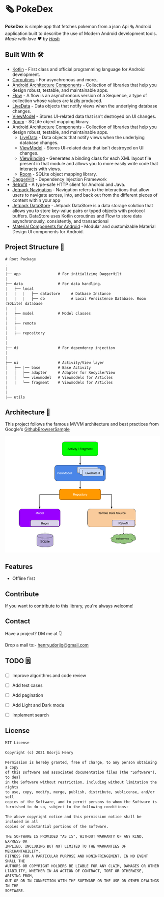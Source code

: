 
# 🗞 PokeDex
**PokeDex** is simple app that fetches pokemon from a json Api 🗞 Android application built to describe the use of Modern Android development tools.  *Made with love ❤️ by [Hash](https://github.com/HenryUdorji)*

## Built With 🛠
- [Kotlin](https://kotlinlang.org/) - First class and official programming language for Android development.
- [Coroutines](https://kotlinlang.org/docs/reference/coroutines-overview.html) - For asynchronous and more..
- [Android Architecture Components](https://developer.android.com/topic/libraries/architecture) - Collection of libraries that help you design robust, testable, and maintainable apps.
- [Flow](https://kotlinlang.org/docs/reference/coroutines/flow.html) - A flow is an asynchronous version of a Sequence, a type of collection whose values are lazily produced.
- [LiveData](https://developer.android.com/topic/libraries/architecture/livedata) - Data objects that notify views when the underlying database changes.
- [ViewModel](https://developer.android.com/topic/libraries/architecture/viewmodel) - Stores UI-related data that isn't destroyed on UI changes. 
- [Room](https://developer.android.com/topic/libraries/architecture/room) - SQLite object mapping library.
- [Android Architecture Components](https://developer.android.com/topic/libraries/architecture) - Collection of libraries that help you design robust, testable, and maintainable apps.
    - [LiveData](https://developer.android.com/topic/libraries/architecture/livedata) - Data objects that notify views when the underlying database changes.
    - [ViewModel](https://developer.android.com/topic/libraries/architecture/viewmodel) - Stores UI-related data that isn't destroyed on UI changes.
    - [ViewBinding](https://developer.android.com/topic/libraries/view-binding) - Generates a binding class for each XML layout file present in that module and allows you to more easily write code that interacts with views.
    - [Room](https://developer.android.com/topic/libraries/architecture/room) - SQLite object mapping library.
- [DaggerHilt](https://dagger.dev/) - Dependency Injection Framework
- [Retrofit](https://square.github.io/retrofit/) - A type-safe HTTP client for Android and Java.  
- [Jetpack Navigation](https://developer.android.com/guide/navigation) - Navigation refers to the interactions that allow users to navigate across, into, and back out from the different pieces of content within your app
- [Jetpack DataStore](https://developer.android.com/topic/libraries/architecture/datastore) - Jetpack DataStore is a data storage solution that allows you to store key-value pairs or typed objects with protocol buffers. DataStore uses Kotlin coroutines and Flow to store data asynchronously, consistently, and transactional  
- [Material Components for Android](https://github.com/material-components/material-components-android) - Modular and customizable Material Design UI components for Android.


## Project Structure 📂
    
    # Root Package
    .
    |
    ├── app                 # For initializing DaggerHilt
    |
    ├── data                # For data handling.
    |   ├── local
    |   |   |   ├── datastore     # Datbase Instance
    |   |   |   ├── db            # Local Persistence Database. Room (SQLite) database
    |   |   
    |   ├── model           # Model classes
    |   |
    |   ├── remote
    |   |
    |   ├── repository
    |
    | 
    ├── di                  # For dependency injection
    |
    |
    ├── ui                  # Activity/View layer
    │   ├── |── base        # Base Activity
    |   │   ├── adapter     # Adapter for RecyclerView
    |   │   └── viewmodel   # Viewmodels for Articles
    |   |   └── fragment    # Viewmodels for Articles
    |
    |
    |── utils               





## Architecture 🗼

This project follows the famous MVVM architecture and best practices from Google's [GithubBrowserSample](https://github.com/android/architecture-components-samples/tree/master/GithubBrowserSample)

![](extras/arch.png)
    

## Features
- Offline first

## Contribute
If you want to contribute to this library, you're always welcome!

## Contact
Have a project? DM me at 👇

Drop a mail to:- henryudorjig@gmail.com

## TODO 🗒️

- [ ] Improve algorithms and code review
- [ ] Add test cases
- [ ] Add pagination
- [ ] Add Light and Dark mode
- [ ] Implement search


## License
```
MIT License

Copyright (c) 2021 Udorji Henry

Permission is hereby granted, free of charge, to any person obtaining a copy
of this software and associated documentation files (the "Software"), to deal
in the Software without restriction, including without limitation the rights
to use, copy, modify, merge, publish, distribute, sublicense, and/or sell
copies of the Software, and to permit persons to whom the Software is
furnished to do so, subject to the following conditions:

The above copyright notice and this permission notice shall be included in all
copies or substantial portions of the Software.

THE SOFTWARE IS PROVIDED "AS IS", WITHOUT WARRANTY OF ANY KIND, EXPRESS OR
IMPLIED, INCLUDING BUT NOT LIMITED TO THE WARRANTIES OF MERCHANTABILITY,
FITNESS FOR A PARTICULAR PURPOSE AND NONINFRINGEMENT. IN NO EVENT SHALL THE
AUTHORS OR COPYRIGHT HOLDERS BE LIABLE FOR ANY CLAIM, DAMAGES OR OTHER
LIABILITY, WHETHER IN AN ACTION OF CONTRACT, TORT OR OTHERWISE, ARISING FROM,
OUT OF OR IN CONNECTION WITH THE SOFTWARE OR THE USE OR OTHER DEALINGS IN THE
SOFTWARE.
```
